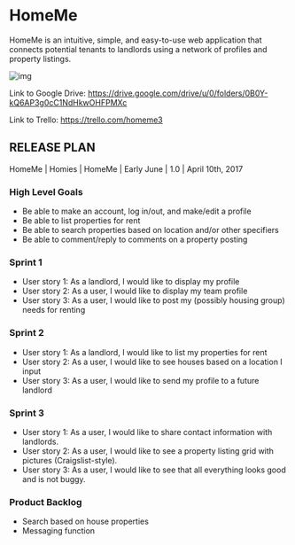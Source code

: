 # HomeMe

HomeMe is an intuitive, simple, and easy-to-use web application that connects potential tenants to landlords using a network of profiles and property listings.

![img](https://ibb.co/kgAJDc)


Link to Google Drive: https://drive.google.com/drive/u/0/folders/0B0Y-kQ6AP3g0cC1NdHkwOHFPMXc

Link to Trello: https://trello.com/homeme3

## RELEASE PLAN

HomeMe | Homies | HomeMe | Early June | 1.0 | April 10th, 2017

### High Level Goals

* Be able to make an account, log in/out, and make/edit a profile 
* Be able to list properties for rent
* Be able to search properties based on location and/or other specifiers 
* Be able to comment/reply to comments on a property posting

### Sprint 1

* User story 1: As a landlord, I would like to display my profile 
* User story 2: As a user, I would like to display my team profile
* User story 3: As a user, I would like to post my (possibly housing group) needs for renting 

### Sprint 2

* User story 1: As a landlord, I would like to list my properties for rent
* User story 2: As a user, I would like to see houses based on a location I input
* User story 3: As a user, I would like to send my profile to a future landlord

### Sprint 3

* User story 1: As a user, I would like to share contact information with landlords. 
* User story 2: As a user, I would like to see a property listing grid with pictures (Craigslist-style).
* User story 3: As a user, I would like to see that all everything looks good and is not buggy.

### Product Backlog

* Search based on house properties
* Messaging function
